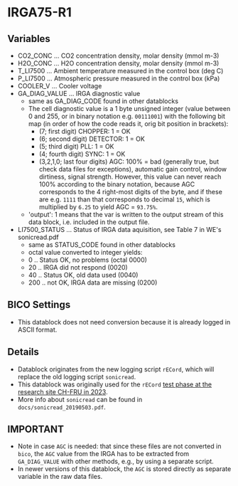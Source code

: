 # IRGA75-R1

## Variables

- CO2_CONC ... CO2 concentration density, molar density (mmol m-3)
- H2O_CONC ... H2O concentration density, molar density (mmol m-3)
- T_LI7500 ... Ambient temperature measured in the control box (deg C)
- P_LI7500 ... Atmospheric pressure measured in the control box (kPa)
- COOLER_V ... Cooler voltage
- GA_DIAG_VALUE ... IRGA diagnostic value
    - same as GA_DIAG_CODE found in other datablocks
    - The cell diagnostic value is a 1 byte unsigned integer (value between 0 and 255, or in binary
      notation e.g. `00111001`) with the following bit map (in order of how the code reads it,
      orig bit position in brackets):
        - (7; first digit) CHOPPER: 1 = OK
        - (6; second digit) DETECTOR: 1 = OK
        - (5; third digit) PLL: 1 = OK
        - (4; fourth digit) SYNC: 1 = OK
        - (3,2,1,0; last four digits) AGC: 100% = bad (generally true, but check data files for exceptions),
          automatic gain control, window dirtiness, signal strength. However, this value can never reach 100%
          according to the binary notation, because AGC corresponds to the 4 right-most digits of the byte,
          and if these are e.g. `1111` than that corresponds to decimal `15`, which is multiplied
          by `6.25` to yield AGC = `93.75%`.
    - 'output': 1 means that the var is written to the output stream of this data block, i.e. included in the
      output file.
- LI7500_STATUS ... Status of IRGA data aquisition, see Table 7 in WE's sonicread.pdf
    - same as STATUS_CODE found in other datablocks
    - octal value converted to integer yields:
    - 0 .. Status OK, no problems (octal 0000)
    - 20 .. IRGA did not respond (0020)
    - 40 .. Status OK, old data used (0040)
    - 200 .. not OK, IRGA data are missing (0200)

## BICO Settings

- This datablock does not need conversion because it is already logged in ASCII format.

## Details

- Datablock originates from the new logging script `rECord`, which will replace the old logging script `sonicread`.
- This datablock was originally used for the
  `rECord` [test phase at the research site CH-FRU in 2023](https://www.swissfluxnet.ethz.ch/index.php/sites/site-info-ch-fru/ec-raw-binary-format/#Setup_with_rECord_data_logging_since_2023).
- More info about `sonicread` can be found in `docs/sonicread_20190503.pdf`.

## IMPORTANT

- Note in case `AGC` is needed: that since these files are not converted in `bico`, the `AGC` value from the IRGA has to
  be extracted from `GA_DIAG_VALUE` with other methods, e.g., by using a separate script.
- In newer versions of this datablock, the `AGC` is stored directly as separate variable in the raw data files.
